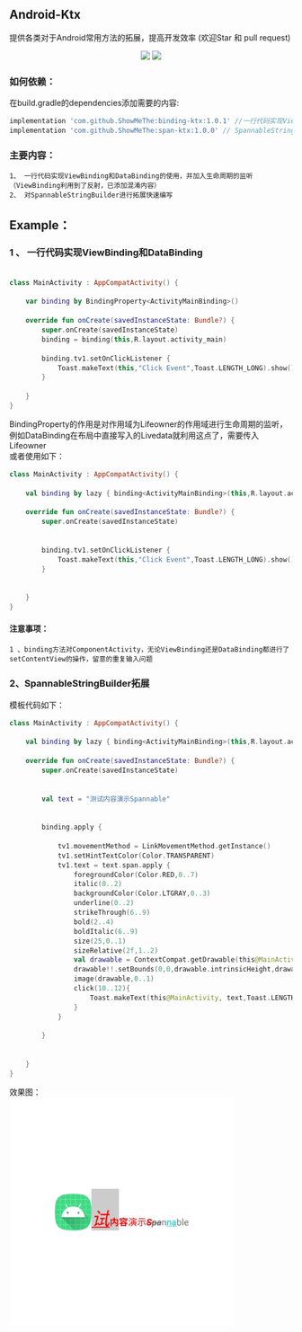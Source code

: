 ## Android-Ktx

提供各类对于Android常用方法的拓展，提高开发效率 (欢迎Star 和 pull request)
<p align="center">
    <img src="https://camo.githubusercontent.com/53a976ec54e1b056df2c0d7121a1e1d56e2539c24ba601f3672f0a03541dcb4e/68747470733a2f2f696d672e736869656c64732e696f2f62616467652f6c616e67756167652d6b6f746c696e2d6f72616e67652e737667"/>  <img src="https://img.shields.io/badge/Author-ShowMeThe-orange"/> 
    </>
</p>


### 如何依赖：  
在build.gradle的dependencies添加需要的内容:
```gradle
implementation 'com.github.ShowMeThe:binding-ktx:1.0.1' //一行代码实现ViewBinding和DataBinding
implementation 'com.github.ShowMeThe:span-ktx:1.0.0' // SpannableStringBuilder拓展快速编写
```


### 主要内容：  
    1、 一行代码实现ViewBinding和DataBinding的使用，并加入生命周期的监听（ViewBinding利用到了反射，已添加混淆内容）  
    2、 对SpannableStringBuilder进行拓展快速编写
    
    


## Example：  
### 1 、 一行代码实现ViewBinding和DataBinding
```kotlin

class MainActivity : AppCompatActivity() {

    var binding by BindingProperty<ActivityMainBinding>()

    override fun onCreate(savedInstanceState: Bundle?) {
        super.onCreate(savedInstanceState)
        binding = binding(this,R.layout.activity_main)

        binding.tv1.setOnClickListener {
            Toast.makeText(this,"Click Event",Toast.LENGTH_LONG).show()
        }

    }
}

```
BindingProperty的作用是对作用域为Lifeowner的作用域进行生命周期的监听，例如DataBinding在布局中直接写入的Livedata就利用这点了，需要传入Lifeowner  
或者使用如下：
```kotlin
class MainActivity : AppCompatActivity() {

    val binding by lazy { binding<ActivityMainBinding>(this,R.layout.activity_main) }

    override fun onCreate(savedInstanceState: Bundle?) {
        super.onCreate(savedInstanceState)


        binding.tv1.setOnClickListener {
            Toast.makeText(this,"Click Event",Toast.LENGTH_LONG).show()
        }


    }
}
```
#### 注意事项：  
    1 、binding方法对ComponentActivity，无论ViewBinding还是DataBinding都进行了setContentView的操作，留意的重复输入问题
    
### 2、SpannableStringBuilder拓展
模板代码如下：
```kotlin
class MainActivity : AppCompatActivity() {

    val binding by lazy { binding<ActivityMainBinding>(this,R.layout.activity_main) }

    override fun onCreate(savedInstanceState: Bundle?) {
        super.onCreate(savedInstanceState)


        val text = "测试内容演示Spannable"


        binding.apply {

            tv1.movementMethod = LinkMovementMethod.getInstance()
            tv1.setHintTextColor(Color.TRANSPARENT)
            tv1.text = text.span.apply {
                foregroundColor(Color.RED,0..7)
                italic(0..2)
                backgroundColor(Color.LTGRAY,0..3)
                underline(0..2)
                strikeThrough(6..9)
                bold(2..4)
                boldItalic(6..9)
                size(25,0..1)
                sizeRelative(2f,1..2)
                val drawable = ContextCompat.getDrawable(this@MainActivity,R.mipmap.ic_launcher_round)
                drawable!!.setBounds(0,0,drawable.intrinsicHeight,drawable.intrinsicWidth)
                image(drawable,0..1)
                click(10..12){
                    Toast.makeText(this@MainActivity, text,Toast.LENGTH_LONG).show()
                }
            }

        }


    }
}
```  
效果图：  
<img src="https://github.com/ShowMeThe/AndroidKtx/blob/master/img/example.jpg" width = 400 alt = "example" />
